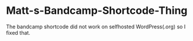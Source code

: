 # Matt-s-Bandcamp-Shortcode-Thing
The bandcamp shortcode did not work on selfhosted WordPress(.org) so I fixed that.
